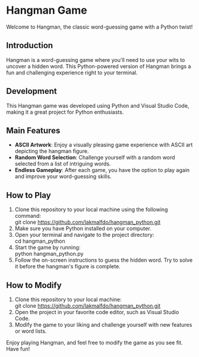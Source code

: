 # Hangman Game
Welcome to Hangman, the classic word-guessing game with a Python twist!

## Introduction
Hangman is a word-guessing game where you'll need to use your wits to uncover a hidden word. This Python-powered version of Hangman brings a fun and challenging experience right to your terminal.

## Development
This Hangman game was developed using Python and Visual Studio Code, making it a great project for Python enthusiasts.

## Main Features
- **ASCII Artwork**: Enjoy a visually pleasing game experience with ASCII art depicting the hangman figure.
- **Random Word Selection**: Challenge yourself with a random word selected from a list of intriguing words.
- **Endless Gameplay**: After each game, you have the option to play again and improve your word-guessing skills.

## How to Play
1. Clone this repository to your local machine using the following command:<br />
   git clone https://github.com/lakmalfdo/hangman_python.git
2. Make sure you have Python installed on your computer.
3. Open your terminal and navigate to the project directory:<br />
   cd hangman_python
4. Start the game by running:<br />
   python hangman_python.py
5. Follow the on-screen instructions to guess the hidden word. Try to solve it before the hangman's figure is complete.

## How to Modify

1. Clone this repository to your local machine:<br />
   git clone https://github.com/lakmalfdo/hangman_python.git
2. Open the project in your favorite code editor, such as Visual Studio Code.
3. Modify the game to your liking and challenge yourself with new features or word lists.

Enjoy playing Hangman, and feel free to modify the game as you see fit. Have fun!
